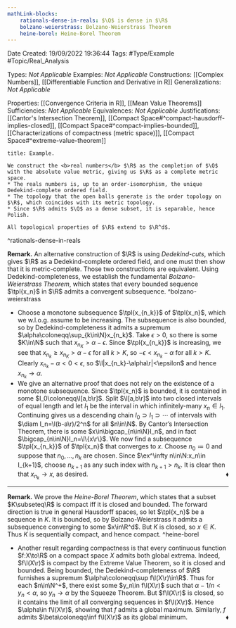 ```yaml
---
mathLink-blocks:
    rationals-dense-in-reals: $\Q$ is dense in $\R$
    bolzano-weierstrass: Bolzano-Weierstrass Theorem
    heine-borel: Heine-Borel Theorem
---
```


<div class="topSpace"></div>

Date Created: 19/09/2022 19:36:44
Tags: #Type/Example #Topic/Real_Analysis

Types: <i>Not Applicable</i>
Examples: <i>Not Applicable</i>
Constructions: [[Complex Numbers]], [[Differentiable Function and Derivative in R]]
Generalizations: <i>Not Applicable</i>

Properties: [[Convergence Criteria in R]], [[Mean Value Theorems]]
Sufficiencies: <i>Not Applicable</i>
Equivalences: <i>Not Applicable</i>
Justifications: [[Cantor's Intersection Theorem]], [[Compact Space#^compact-hausdorff-implies-closed]], [[Compact Space#^compact-implies-bounded]], [[Characterizations of compactness (metric space)]], [[Compact Space#^extreme-value-theorem]]

``` ad-Example
title: Example.

We construct the <b>real numbers</b> $\R$ as the completion of $\Q$ with the absolute value metric, giving us $\R$ as a complete metric space.
* The reals numbers is, up to an order-isomorphism, the unique Dedekind-complete ordered field.
* The topology that the open balls generate is the order topology on $\R$, which coincides with its metric topology.
* Since $\R$ admits $\Q$ as a dense subset, it is separable, hence Polish.

All topological properties of $\R$ extend to $\R^d$.

```
^rationals-dense-in-reals

<b>Remark.</b> An alternative construction of $\R$ is using <i>Dedekind-cuts</i>, which gives $\R$ as a Dedekind-complete ordered field, and one must then show that it is metric-complete. Those two constructions are equivalent. Using Dedekind-completeness, we establish the fundamental <i>Bolzano-Weierstrass Theorem</i>, which states that every bounded sequence $\tpl{x_n}$ in $\R$ admits a convergent subsequence.
^bolzano-weierstrass
* Choose a monotone subsequence $\tpl{x_{n_k}}$ of $\tpl{x_n}$, which we w.l.o.g. assume to be increasing. The subsequence is also bounded, so by Dedekind-completeness it admits a supremum $\alpha\coloneqq\sup_{k\in\N}x_{n_k}$. Take $\epsilon>0$, so there is some $K\in\N$ such that $x_{n_K}>\alpha-\epsilon$. Since $\tpl{x_{n_k}}$ is increasing, we see that $x_{n_k}\geq x_{n_K}>\alpha-\epsilon$ for all $k>K$, so $-\epsilon<x_{n_k}-\alpha$ for all $k>K$. Clearly $x_{n_k}-\alpha<0<\epsilon$, so $\l|x_{n_k}-\alpha\r|<\epsilon$ and hence $x_{n_k}\to\alpha$.
* We give an alternative proof that does not rely on the existence of a monotone subsequence. Since $\tpl{x_n}$ is bounded, it is contained in some $I_0\coloneqq\l[a,b\r]$. Split $\l[a,b\r]$ into two closed intervals of equal length and let $I_1$ be the interval in which infinitely-many $x_n\in I_1$. Continuing gives us a descending chain $I_0\supset I_1\supset\cdots$ of intervals with $\diam I_n=\l(b-a\r)/2^n$ for all $n\in\N$. By Cantor’s Intersection Theorem, there is some $x\in\bigcap_{n\in\N}I_n$, and in fact $\bigcap_{n\in\N}I_n=\l\{x\r\}$. We now find a subsequence $\tpl{x_{n_k}}$ of $\tpl{x_n}$ that converges to $x$. Choose $n_0\coloneqq0$ and suppose that $n_0,\dots,n_k$ are chosen. Since $\ex^\infty n\in\N:x_n\in I_{k+1}$, choose $n_{k+1}$ as any such index with $n_{k+1}>n_k$. It is clear then that $x_{n_k}\to x$, as desired.<span style="float:right;">$\blacklozenge$</span>

---

<b>Remark.</b> We prove the <i>Heine-Borel Theorem</i>, which states that a subset $K\subseteq\R$ is compact iff it is closed and bounded. The forward direction is true in general Hausdorff spaces, so let $\tpl{x_n}$ be a sequence in $K$. It is bounded, so by Bolzano-Weierstrass it admits a subsequence converging to some $x\in\R^d$. But $K$ is closed, so $x\in K$. Thus $K$ is sequentially compact, and hence compact.
^heine-borel
* Another result regarding compactness is that every continuous function $f:X\to\R$ on a compact space $X$ admits both global extrema. Indeed, $f\l(X\r)$ is compact by the Extreme Value Theorem, so it is closed and bounded. Being bounded, the Dedekind-completeness of $\R$ furnishes a supremum $\alpha\coloneqq\sup f\l(X\r)\in\R$. Thus for each $n\in\N^+$, there exist some $y_n\in f\l(X\r)$ such that $\alpha-1/n<y_n<\alpha$, so $y_n\to\alpha$ by the Squeeze Theorem. But $f\l(X\r)$ is closed, so it contains the limit of all converging sequences in $f\l(X\r)$. Hence $\alpha\in f\l(X\r)$, showing that $f$ admits a global maximum. Similarly, $f$ admits $\beta\coloneqq\inf f\l(X\r)$ as its global minimum.<span style="float:right;">$\blacklozenge$</span>
